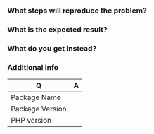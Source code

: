 <!-- Please provide general summary of the issue and package name in the Title above -->
<!-- If you discover any security related issues, please email genteelknight@gmail.com instead of using the issue tracker. -->

### What steps will reproduce the problem?

### What is the expected result?

### What do you get instead?

### Additional info

| Q               | A   |
| --------------- | --- |
| Package Name    |     |
| Package Version |     |
| PHP version     |     |
